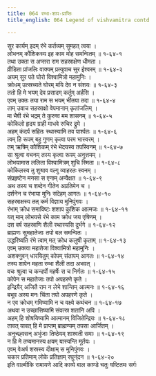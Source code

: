 ```yaml
---
title: 064 रम्भा-शाप-प्राप्तिः
title_english: 064 Legend of vishvamitra contd

---
```

सुर कार्यम् इदम् रंभे कर्तव्यम् सुमहत् त्वया ।  
लोभनम् कौशिकस्य इह काम मोह समन्वितम् ॥ १-६४-१  
तथा उक्ता स अप्सरा राम सहस्राक्षेण धीमता ।  
व्रीडिता प्रांजलिः वाक्यम् प्रत्युवाच सुर ईश्वरम् ॥ १-६४-२  
अयम् सुर पते घोरो विश्वामित्रो महामुनिः ।  
क्रोधम् उत्स्रच्यते घोरम् मयि देव न संशयः ॥ १-६४-३  
ततो हि मे भयम् देव प्रसादम् कर्तुम् अर्हसि ।  
एवम् उक्तः तया राम स भयम् भीतया तदा ॥ १-६४-४  
ताम् उवाच सहस्राक्षो वेपमानाम् कृतांजलिम् ।  
मा भैषी रंभे भद्रम् ते कुरुष्व मम शासनम् ॥ १-६४-५  
कोकिलो हृदय ग्राही माधवे रुचिर द्रुमे ।  
अहम् कंदर्प सहितः स्थास्यामि तव पार्श्वतः ॥ १-६४-६  
त्वम् हि रूपम् बहु गुणम् कृत्वा परम भास्वरम् ।  
तम् ऋषिम् कौशिकम् रंभे भेदयस्व तपस्विनम् ॥ १-६४-७  
सा श्रुत्वा वचनम् तस्य कृत्वा रूपम् अनुत्तमम् ।  
लोभयामास ललिता विश्वामित्रम् शुचि स्मिता ॥ १-६४-८  
कोकिलस्य तु शुश्राव वल्गु व्याहरतः स्वनम् ।  
संप्रहृष्टेन मनसा स एनाम् अन्वैक्षत ॥ १-६४-९  
अथ तस्य च शब्देन गीतेन अप्रतिमेन च ।  
दर्शनेन च रंभाया मुनिः संदेहम् आगतः ॥ १-६४-१०  
सहस्राक्षस्य तत् कर्म विज्ञाय मुनिपुंगवः ।  
रंभाम् क्रोध समाविष्टः शशाप कुशिक आत्मजः ॥ १-६४-११  
यत् माम् लोभयसे रंभे काम क्रोध जय एषिणम् ।  
दश वर्ष सहस्राणि शैली स्थास्यसि दुर्भगे ॥ १-६४-१२  
ब्राह्मणः सुमहातेजाः तपो बल समन्वितः ।  
उद्धरिष्यति रंभे त्वाम् मत् क्रोध कलुषी कृताम् ॥ १-६४-१३  
एवम् उक्त्वा महातेजा विश्वामित्रो महामुनिः ।  
अशक्नुवन् धारयितुम् कोपम् संतापम् आगतः ॥ १-६४-१४  
तस्य शापेन महता रम्भा शैली तदा अभवत् ।  
वचः श्रुत्वा च कन्दर्पो महर्षेः स च निर्गतः ॥ १-६४-१५  
कोपेन स महातेजाः तपो अपहरणे कृते ।  
इन्द्रियैर् अजितै राम न लेभे शान्तिम् आत्मनः ॥ १-६४-१६  
बभूव अस्य मनः चिंता तपो अपहरणे कृते ।  
न एव क्रोधम् गमिष्यामि न च वक्ष्ये कथंचन ॥ १-६४-१७  
अथवा न उच्छासिष्यामि संवत्स्र शतानि अपि ।  
अहम् हि शोषयिष्यामि आत्मानम् विजितेन्द्रियः ॥ १-६४-१८  
तावत् यावत् हि मे प्राप्तम् ब्राह्मण्यम् तपसा आर्जितम् ।  
अनुच्छ्वसन् अभुंजाः तिष्ठेयम् शाश्वती समाः ॥ १-६४-१९  
न हि मे तप्यमानस्य क्षयम् यास्यन्ति मूर्तयः ।  
एवम् वेअर्ष शस्रस्य दीक्षाम् स मुनिपुंगवः ।  
चकार प्रतिमाम् लोके प्रतिज्ञाम् रघुन्ंदन ॥ १-६४-२०  
इति वाल्मीकि रामायणे आदि काव्ये बाल काण्डे चतुः षष्टितमः सर्गः